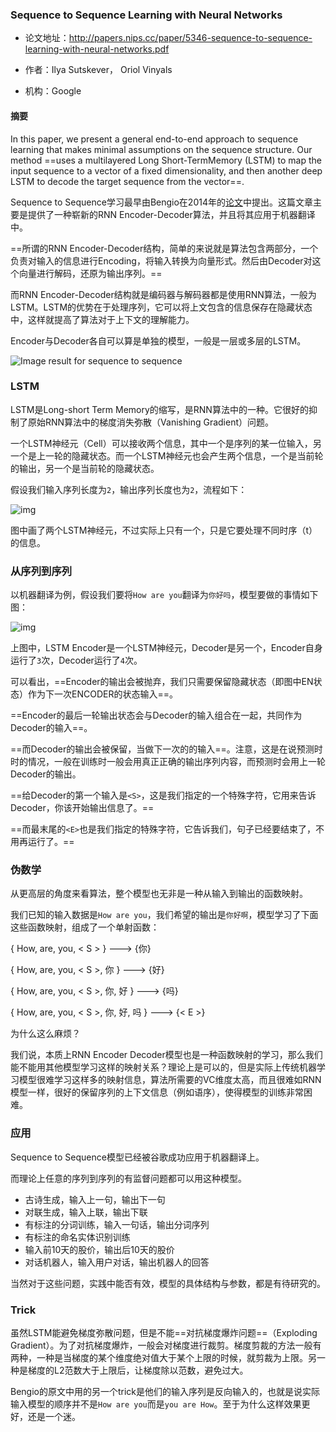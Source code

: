 ### Sequence to Sequence Learning with Neural Networks

- 论文地址：http://papers.nips.cc/paper/5346-sequence-to-sequence-learning-with-neural-networks.pdf 

- 作者：Ilya Sutskever， Oriol Vinyals

- 机构：Google

  

#### 摘要
In this paper, we present a general end-to-end approach to sequence learning that makes minimal assumptions on the sequence structure. Our method ==uses a multilayered Long Short-TermMemory (LSTM) to map the input sequence to a vector of a fixed dimensionality, and then another deep LSTM to decode the target sequence from the vector==.

Sequence to Sequence学习最早由Bengio在2014年的[论文]([](https://arxiv.org/pdf/1406.1078.pdf))中提出。这篇文章主要是提供了一种崭新的RNN Encoder-Decoder算法，并且将其应用于机器翻译中。

==所谓的RNN Encoder-Decoder结构，简单的来说就是算法包含两部分，一个负责对输入的信息进行Encoding，将输入转换为向量形式。然后由Decoder对这个向量进行解码，还原为输出序列。==

而RNN Encoder-Decoder结构就是编码器与解码器都是使用RNN算法，一般为LSTM。LSTM的优势在于处理序列，它可以将上文包含的信息保存在隐藏状态中，这样就提高了算法对于上下文的理解能力。

Encoder与Decoder各自可以算是单独的模型，一般是一层或多层的LSTM。

![Image result for sequence to sequence](https://d2l.ai/_images/seq2seq.svg)



### LSTM

LSTM是Long-short Term Memory的缩写，是RNN算法中的一种。它很好的抑制了原始RNN算法中的梯度消失弥散（Vanishing Gradient）问题。

一个LSTM神经元（Cell）可以接收两个信息，其中一个是序列的某一位输入，另一个是上一轮的隐藏状态。而一个LSTM神经元也会产生两个信息，一个是当前轮的输出，另一个是当前轮的隐藏状态。

假设我们输入序列长度为`2`，输出序列长度也为`2`，流程如下：

![img](https://pic3.zhimg.com/80/v2-b494b8c5faefe54f9edec22e91598302_hd.png)

图中画了两个LSTM神经元，不过实际上只有一个，只是它要处理不同时序（t）的信息。



### 从序列到序列

以机器翻译为例，假设我们要将`How are you`翻译为`你好吗`，模型要做的事情如下图：

![img](https://pic2.zhimg.com/80/v2-7bcffd4c01f7073c0bd530563de831a5_hd.png)



上图中，LSTM Encoder是一个LSTM神经元，Decoder是另一个，Encoder自身运行了`3`次，Decoder运行了`4`次。

可以看出，==Encoder的输出会被抛弃，我们只需要保留隐藏状态（即图中EN状态）作为下一次ENCODER的状态输入==。

==Encoder的最后一轮输出状态会与Decoder的输入组合在一起，共同作为Decoder的输入==。

==而Decoder的输出会被保留，当做下一次的的输入==。注意，这是在说预测时时的情况，一般在训练时一般会用真正正确的输出序列内容，而预测时会用上一轮Decoder的输出。

==给Decoder的第一个输入是`<S>`，这是我们指定的一个特殊字符，它用来告诉Decoder，你该开始输出信息了。==

==而最末尾的`<E>`也是我们指定的特殊字符，它告诉我们，句子已经要结束了，不用再运行了。==



### 伪数学

从更高层的角度来看算法，整个模型也无非是一种从输入到输出的函数映射。

我们已知的输入数据是`How are you`，我们希望的输出是`你好啊`，模型学习了下面这些函数映射，组成了一个单射函数：

{ How, are, you, < S > } ---> {你}

{ How, are, you, < S >, 你 } ---> {好}

{ How, are, you, < S >, 你, 好 } ---> {吗}

{ How, are, you, < S >, 你, 好, 吗 } ---> {< E >}

为什么这么麻烦？

我们说，本质上RNN Encoder Decoder模型也是一种函数映射的学习，那么我们能不能用其他模型学习这样的映射关系？理论上是可以的，但是实际上传统机器学习模型很难学习这样多的映射信息，算法所需要的VC维度太高，而且很难如RNN模型一样，很好的保留序列的上下文信息（例如语序），使得模型的训练非常困难。



### 应用

Sequence to Sequence模型已经被谷歌成功应用于机器翻译上。

而理论上任意的序列到序列的有监督问题都可以用这种模型。

- 古诗生成，输入上一句，输出下一句
- 对联生成，输入上联，输出下联
- 有标注的分词训练，输入一句话，输出分词序列
- 有标注的命名实体识别训练
- 输入前10天的股价，输出后10天的股价
- 对话机器人，输入用户对话，输出机器人的回答

当然对于这些问题，实践中能否有效，模型的具体结构与参数，都是有待研究的。



### Trick

虽然LSTM能避免梯度弥散问题，但是不能==对抗梯度爆炸问题==（Exploding Gradient）。为了对抗梯度爆炸，一般会对梯度进行裁剪。梯度剪裁的方法一般有两种，一种是当梯度的某个维度绝对值大于某个上限的时候，就剪裁为上限。另一种是梯度的L2范数大于上限后，让梯度除以范数，避免过大。

Bengio的原文中用的另一个trick是他们的输入序列是反向输入的，也就是说实际输入模型的顺序并不是`How are you`而是`you are How`。至于为什么这样效果更好，还是一个迷。